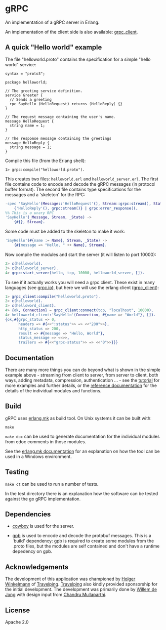 # gRPC

An implementation of a gRPC server in Erlang. 

An implementation of the client side is also available: [grpc_client](https://github.com/Bluehouse-Technology/grpc_client).

## A quick "Hello world" example

The file "helloworld.proto" contains the specification for a simple "hello
world" service:

```
syntax = "proto3";

package helloworld;

// The greeting service definition.
service Greeter {
  // Sends a greeting
  rpc SayHello (HelloRequest) returns (HelloReply) {}
}

// The request message containing the user's name.
message HelloRequest {
  string name = 1;
}

// The response message containing the greetings
message HelloReply {
  string message = 1;
}
```

Compile this file (from the Erlang shell):
```
1> grpc:compile("helloworld.proto").
```
This creates two files: `helloworld.erl`  and `helloworld_server.erl`. The
first file contains code to encode and decode the gRPC messages (in
protocol buffer format). The second file contains type specifications for
the messages and a 'skeleton' for the RPC:

```erlang
-spec 'SayHello'(Message::'HelloRequest'(), Stream::grpc:stream(), State::any()) ->
    {'HelloReply'(), grpc:stream()} | grpc:error_response().
%% This is a unary RPC
'SayHello'(_Message, Stream, _State) ->
    {#{}, Stream}.
```

Some code must be added to the skeleton to make it work:

```erlang
'SayHello'(#{name := Name}, Stream, _State) ->
    {#{message => "Hello, " ++ Name}, Stream}.
```
 
Now compile the modules and start the server (it will listen to port 10000):

```erlang
2> c(helloworld).
3> c(helloworld_server).
4> grpc:start_server(hello, tcp, 10000, helloworld_server, []).
``` 

To see if it actually works you will need a grpc client. These exist in
many languages (see [grpc.io](https://grpc.io)), but here we will use the
erlang client
([grpc_client](https://github.com/Bluehouse-Technology/grpc_client)):

```erlang
1> grpc_client:compile("helloworld.proto").
2> c(helloworld).
3> c(helloword_client).
4> {ok, Connection} = grpc_client:connect(tcp, "localhost", 10000).
4> helloworld_client:'SayHello'(Connection, #{name => "World"}, []).
{ok,#{grpc_status => 0,
      headers => #{<<":status">> => <<"200">>},
      http_status => 200,
      result => #{message => "Hello, World"},
      status_message => <<>>,
      trailers => #{<<"grpc-status">> => <<"0">>}}}
```

## Documentation 
There are many more things you can do beyond what is shown in the simple
example above - streaming from client to server,
from server to client, both ways, adding metadata, compression,
authentication ... - see the
[tutorial](/doc/tutorial.md) for more examples and further details, or the
[reference
documentation](https://github.com/Bluehouse-Technology/grpc/wiki/gRPC-reference-documentation)
for the details of the
individual modules and functions.

## Build
gRPC uses [erlang.mk](https://erlang.mk/) as build tool. On Unix systems it can be built
with: 

```
make
```

`make doc` can be used to generate documentation for the individual
modules from edoc comments in those modules.

See the [erlang.mk documentation](https://erlang.mk/guide/installation.html#_on_windows) for
an explanation on how the tool can be used in a Windows environment.

## Testing
`make ct` can be used to run a number of tests. 

In the test directory there is an explanation how the software can be
tested against the go gRPC implementation.

## Dependencies

- [cowboy](https://github.com/ninenines/cowboy) is used for the server.

- [gpb](https://github.com/tomas-abrahamsson/gpb) is used to encode and
  decode the protobuf messages. This is a 'build' dependency: gpb is
  required to create some modules from the .proto files, but the modules
  are self contained and don't have a runtime depedency on gpb.


## Acknowledgements

The development of this application was championed by [Holger Winkelmann](https://github.com/hwinkel) of [Travelping](https://github.com/travelping). [Travelping](https://github.com/travelping) also kindly provided sponsorship for the initial development. The development was primarily done by [Willem de Jong](https://github.com/willemdj) with design input from [Chandru Mullaparthi](https://github.com/cmullaparthi).

## License

Apache 2.0

